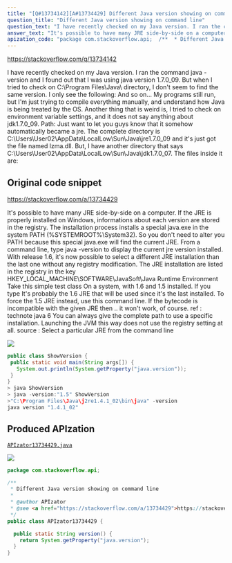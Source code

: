 ```yaml
---
title: "[Q#13734142][A#13734429] Different Java version showing on command line"
question_title: "Different Java version showing on command line"
question_text: "I have recently checked on my Java version. I ran the command java -version and I found out that I was using java version 1.7.0_09. But when I tried to check on C:\\Program Files\\Java\\ directory, I don't seem to find the same version. I only see the following: And so on... My programs still run, but I'm just trying to compile everything manually, and understand how Java is being treated by the OS. Another thing that is weird is, I tried to check on environment variable settings, and it does not say anything about jdk1.7.0_09. Path: Just want to let you guys know that it somehow automatically became a jre. The complete directory is C:\\Users\\User02\\AppData\\LocalLow\\Sun\\Java\\jre1.7.0_09 and it's just got the file named lzma.dll. But, I have another directory that says C:\\Users\\User02\\AppData\\LocalLow\\Sun\\Java\\jdk1.7.0_07. The files inside it are:"
answer_text: "It's possible to have many JRE side-by-side on a computer. If the JRE is properly installed on Windows, informations about each version are stored in the registry. The installation process installs a special java.exe in the system PATH (%SYSTEMROOT%\\System32). So you don't need to alter you PATH because this special java.exe will find the current JRE. From a command line, type java -version to display the current jre version installed. With release 1.6, it's now possible to select a different JRE installation than the last one without any registry modification. The JRE installation are listed in the registry in the key HKEY_LOCAL_MACHINE\\SOFTWARE\\JavaSoft\\Java Runtime Environment Take this simple test class On a system, with 1.6 and 1.5 installed. If you type It's probably the 1.6 JRE that will be used since it's the last installed. To force the 1.5 JRE instead, use this command line. If the bytecode is incompatible with the given JRE then .. it won't work, of course. ref :  technote java 6 You can always give the complete path to use a specific installation. Launching the JVM this way does not use the registry setting at all. source : Select a particular JRE from the command line"
apization_code: "package com.stackoverflow.api;  /**  * Different Java version showing on command line  *  * @author APIzator  * @see <a href=\"https://stackoverflow.com/a/13734429\">https://stackoverflow.com/a/13734429</a>  */ public class APIzator13734429 {    public static String version() {     return System.getProperty(\"java.version\");   } }"
---
```


https://stackoverflow.com/q/13734142

I have recently checked on my Java version. I ran the command java -version and I found out that I was using java version 1.7.0_09. But when I tried to check on C:\Program Files\Java\ directory, I don&#x27;t seem to find the same version. I only see the following:
And so on...
My programs still run, but I&#x27;m just trying to compile everything manually, and understand how Java is being treated by the OS.
Another thing that is weird is, I tried to check on environment variable settings, and it does not say anything about jdk1.7.0_09.
Path:
Just want to let you guys know that it somehow automatically became a jre.
The complete directory is C:\Users\User02\AppData\LocalLow\Sun\Java\jre1.7.0_09 and it&#x27;s just got the file named lzma.dll.
But, I have another directory that says C:\Users\User02\AppData\LocalLow\Sun\Java\jdk1.7.0_07. The files inside it are:



## Original code snippet

https://stackoverflow.com/a/13734429

It&#x27;s possible to have many JRE side-by-side on a computer.
If the JRE is properly installed on Windows, informations about each version are stored in the registry. The installation process installs a special java.exe in the system PATH (%SYSTEMROOT%\System32). So you don&#x27;t need to alter you PATH because this special java.exe will find the current JRE. From a command line, type java -version to display the current jre version installed.
With release 1.6, it&#x27;s now possible to select a different JRE installation than the last one without any registry modification.
The JRE installation are listed in the registry in the key
HKEY_LOCAL_MACHINE\SOFTWARE\JavaSoft\Java Runtime Environment
Take this simple test class
On a system, with 1.6 and 1.5 installed. If you type
It&#x27;s probably the 1.6 JRE that will be used since it&#x27;s the last installed.
To force the 1.5 JRE instead, use this command line.
If the bytecode is incompatible with the given JRE then .. it won&#x27;t work, of course.
ref :  technote java 6
You can always give the complete path to use a specific installation. Launching the JVM this way does not use the registry setting at all.
source : Select a particular JRE from the command line

<div class="code-logo"><img src="/stackoverflow.png" /></div>

```java
public class ShowVersion {
 public static void main(String args[]) {
   System.out.println(System.getProperty("java.version"));
 }
}
> java ShowVersion
> java -version:"1.5" ShowVersion
>"C:\Program Files\Java\j2re1.4.1_02\bin\java" -version
java version "1.4.1_02"
```

## Produced APIzation

[`APIzator13734429.java`](https://github.com/pasqualesalza/apization/raw/main/data/search/APIzator13734429.java)

<div class="code-logo"><img src="/apizator.png" /></div>

```java
package com.stackoverflow.api;

/**
 * Different Java version showing on command line
 *
 * @author APIzator
 * @see <a href="https://stackoverflow.com/a/13734429">https://stackoverflow.com/a/13734429</a>
 */
public class APIzator13734429 {

  public static String version() {
    return System.getProperty("java.version");
  }
}

```